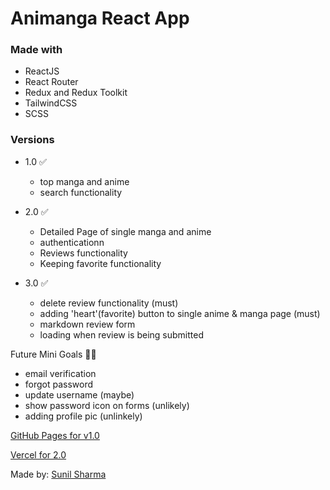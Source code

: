 # Animanga React App

### Made with

- ReactJS
- React Router
- Redux and Redux Toolkit
- TailwindCSS
- SCSS

### Versions

- 1.0 ✅

  - top manga and anime
  - search functionality

- 2.0 ✅

  - Detailed Page of single manga and anime
  - authenticationn
  - Reviews functionality
  - Keeping favorite functionality

- 3.0 ✅

  - delete review functionality (must)
  - adding 'heart'(favorite) button to single anime & manga page (must)
  - markdown review form
  - loading when review is being submitted

Future Mini Goals 👷‍♂️

- email verification
- forgot password
- update username (maybe)
- show password icon on forms (unlikely)
- adding profile pic (unlinkely)

[GitHub Pages for v1.0](https://sunil-sharma-999.github.io/animanga/)

[Vercel for 2.0](https://animanga-kohl.vercel.app)

Made by: [Sunil Sharma](https://linktr.ee/Sunil.sharma.9)
